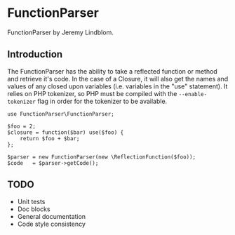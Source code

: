 # FunctionParser

FunctionParser by Jeremy Lindblom.

## Introduction

The FunctionParser has the ability to take a reflected function or method and retrieve it's code. In the case of a
Closure, it will also get the names and values of any closed upon variables (i.e. variables in the "use" statement).
It relies on PHP tokenizer, so PHP must be compiled with the `--enable-tokenizer` flag in order for the tokenizer to be
available.

    use FunctionParser\FunctionParser;

    $foo = 2;
    $closure = function($bar) use($foo) {
        return $foo + $bar;
    };

    $parser = new FunctionParser(new \ReflectionFunction($foo));
    $code   = $parser->getCode();

## TODO

- Unit tests
- Doc blocks
- General documentation
- Code style consistency
